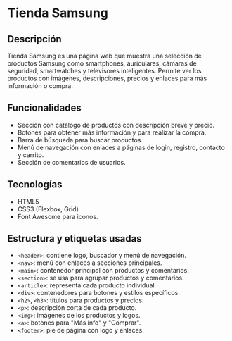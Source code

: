 # Tienda Samsung

## Descripción  
Tienda Samsung es una página web que muestra una selección de productos Samsung como smartphones, auriculares, cámaras de seguridad, smartwatches y televisores inteligentes. Permite ver los productos con imágenes, descripciones, precios y enlaces para más información o compra.

## Funcionalidades  
- Sección con catálogo de productos con descripción breve y precio.  
- Botones para obtener más información y para realizar la compra.  
- Barra de búsqueda para buscar productos.  
- Menú de navegación con enlaces a páginas de login, registro, contacto y carrito.  
- Sección de comentarios de usuarios.

## Tecnologías  
- HTML5  
- CSS3 (Flexbox, Grid)  
- Font Awesome para iconos.

## Estructura y etiquetas usadas  
- `<header>`: contiene logo, buscador y menú de navegación.  
- `<nav>`: menú con enlaces a secciones principales.  
- `<main>`: contenedor principal con productos y comentarios.  
- `<section>`: se usa para agrupar productos y comentarios.  
- `<article>`: representa cada producto individual.  
- `<div>`: contenedores para botones y estilos específicos.  
- `<h2>`, `<h3>`: títulos para productos y precios.  
- `<p>`: descripción corta de cada producto.  
- `<img>`: imágenes de los productos y logos.  
- `<a>`: botones para "Más info" y "Comprar".  
- `<footer>`: pie de página con logo y enlaces.